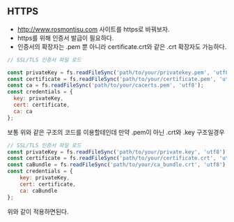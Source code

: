 ## HTTPS
- http://www.rosmontisu.com 사이트를 https로 바꿔보자.
- https를 위해 인증서 발급이 필요하다.
- 인증서의 확장자는 .pem 뿐 아니라 certificate.crt와 같은 .crt 확장자도 가능하다.
```js
// SSL/TLS 인증서 파일 로드

const privateKey = fs.readFileSync('path/to/your/privatekey.pem', 'utf8');
const certificate = fs.readFileSync('path/to/your/certificate.pem', 'utf8');
const ca = fs.readFileSync('path/to/your/cacerts.pem', 'utf8');
const credentials = {
  key: privateKey,
  cert: certificate,
  ca: ca
};
```
보통 위와 같은 구조의 코드를 이용할테인데 만약 .pem이 아닌 .crt와 .key 구조일경우
```js
// SSL/TLS 인증서 파일 로드 
const privateKey = fs.readFileSync('path/to/your/private.key', 'utf8'); 
const certificate = fs.readFileSync('path/to/your/certificate.crt', 'utf8'); 
const caBundle = fs.readFileSync('path/to/your/ca_bundle.crt', 'utf8');
const credentials = { 
	key: privateKey, 
	cert: certificate, 
	ca: caBundle 
};
```
위와 같이 적용하면된다.